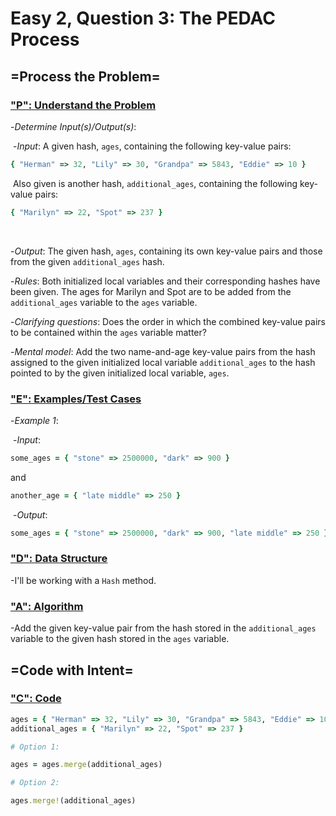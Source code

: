 # Easy 2, Question 3: The PEDAC Process



## =Process the Problem=



### <u>"P": Understand the Problem</u>



-*Determine Input(s)/Output(s)*:

​	-*Input*: A given hash, ```ages```, containing the following key-value pairs: 

```ruby
{ "Herman" => 32, "Lily" => 30, "Grandpa" => 5843, "Eddie" => 10 }
```

​	Also given is another hash, ```additional_ages```, containing the following key-value pairs:

```ruby
{ "Marilyn" => 22, "Spot" => 237 }
```

​	

-*Output*: The given hash, ```ages```, containing its own key-value pairs and those from the given ```additional_ages``` hash.



-*Rules*: Both initialized local variables and their corresponding hashes have been given. The ages for Marilyn and Spot are to be added from the ```additional_ages``` variable to the ```ages``` variable.



-*Clarifying questions*: Does the order in which the combined key-value pairs to be contained within the ```ages``` variable matter?



-*Mental model*: Add the two name-and-age key-value pairs from the hash assigned to the given initialized local variable ```additional_ages``` to the hash pointed to by the given initialized local variable, ```ages```. 



### <u>"E": Examples/Test Cases</u>



-*Example 1*: 

​	-*Input*: 

```ruby
some_ages = { "stone" => 2500000, "dark" => 900 }
```

and

```ruby
another_age = { "late middle" => 250 }
```



​	-*Output*: 

```ruby
some_ages = { "stone" => 2500000, "dark" => 900, "late middle" => 250 }
```





### <u>"D": Data Structure</u>



-I'll be working with a ```Hash``` method.



### <u>"A": Algorithm</u>



-Add the given key-value pair from the hash stored in the ```additional_ages``` variable to the given hash stored in the ```ages``` variable.



## =Code with Intent=



### <u>"C": Code</u>



```ruby
ages = { "Herman" => 32, "Lily" => 30, "Grandpa" => 5843, "Eddie" => 10 }
additional_ages = { "Marilyn" => 22, "Spot" => 237 }

# Option 1:

ages = ages.merge(additional_ages)

# Option 2:

ages.merge!(additional_ages)
```

